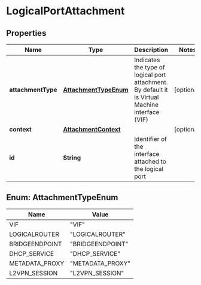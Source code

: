 # LogicalPortAttachment

## Properties
Name | Type | Description | Notes
------------ | ------------- | ------------- | -------------
**attachmentType** | [**AttachmentTypeEnum**](#AttachmentTypeEnum) | Indicates the type of logical port attachment. By default it is Virtual Machine interface (VIF) |  [optional]
**context** | [**AttachmentContext**](AttachmentContext.md) |  |  [optional]
**id** | **String** | Identifier of the interface attached to the logical port | 

<a name="AttachmentTypeEnum"></a>
## Enum: AttachmentTypeEnum
Name | Value
---- | -----
VIF | &quot;VIF&quot;
LOGICALROUTER | &quot;LOGICALROUTER&quot;
BRIDGEENDPOINT | &quot;BRIDGEENDPOINT&quot;
DHCP_SERVICE | &quot;DHCP_SERVICE&quot;
METADATA_PROXY | &quot;METADATA_PROXY&quot;
L2VPN_SESSION | &quot;L2VPN_SESSION&quot;

